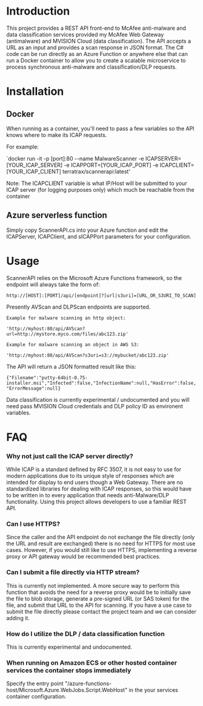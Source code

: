 # Introduction
This project provides a REST API front-end to McAfee anti-malware and data classification services provided my McAfee Web Gateway (antimalware) and MVISION Cloud (data classification). The API accepts a URL as an input and provides a scan response in JSON format.
The C# code can be run directly as an Azure Function or anywhere else that can run a Docker container to allow you to create a scalable microservice to process synchronous anti-malware and classification/DLP requests.

# Installation

## Docker
When running as a container, you'll need to pass a few variables so the API knows where to make its ICAP requests.

For example:

`docker run -it -p [port]:80 --name MalwareScanner -e ICAPSERVER=[YOUR_ICAP_SERVER] -e ICAPPORT=[YOUR_ICAP_PORT] -e ICAPCLIENT=[YOUR_ICAP_CLIENT] terratrax/scannerapi:latest'

Note: The ICAPCLIENT variable is what IP/Host will be submitted to your ICAP server (for logging purposes only) which much be reachable from the container

## Azure serverless function

Simply copy ScannerAPI.cs into your Azure function and edit the ICAPServer, ICAPClient, and sICAPPort parameters for your configuration.

# Usage

ScannerAPI relies on the Microsoft Azure Functions framework, so the endpoint will always take the form of:

`http://[HOST]:[PORT]/api/[endpoint]?[url|s3uri]=[URL_OR_S3URI_TO_SCAN]`

Presently AVScan and DLPScan endpoints are supported.

	Example for malware scanning an http object:

	'http://myhost:80/api/AVScan?url=http://mystore.myco.com/files/abc123.zip'

	Example for malware scanning an object in AWS S3:

	'http://myhost:80/api/AVScan?s3uri=s3://mybucket/abc123.zip'

The API will return a JSON formatted result like this:

`{"Filename":"putty-64bit-0.75-installer.msi","Infected":false,"InfectionName":null,"HasError":false,"ErrorMessage":null}`

Data classification is currently experimental / undocumented and you will need pass MVISION Cloud credentials and DLP policy ID as environent variables.

# FAQ
### Why not just call the ICAP server directly?
While ICAP is a standard defined by RFC 3507, it is not easy to use for modern applications due to its unique style of responses which are intended for display to end users though a Web Gateway. There are no standardized libraries for dealing with ICAP responses, so this would have to be written in to every application that needs anti-Malware/DLP functionality. Using this project allows developers to use a familiar REST API.

### Can I use HTTPS?
Since the caller and the API endpoint do not exchange the file directly (only the URL and result are exchanged) there is no need for HTTPS for most use cases.  However, if you would still like to use HTTPS, implementing a reverse proxy or API gateway would be recommended best practices.

### Can I submit a file directly via HTTP stream?
This is currently not implemented.  A more secure way to perform this function that avoids the need for a reverse proxy would be to initially save the file to blob storage, generate a pre-signed URL (or SAS token) for the file, and submit that URL to the API for scanning.  If you have a use case to submit the file directly please contact the project team and we can consider adding it.

### How do I utilize the DLP / data classification function
This is currently experimental and undocumented.

### When running on Amazon ECS or other hosted container services the container stops immediately
Specify the entry point "/azure-functions-host/Microsoft.Azure.WebJobs.Script.WebHost" in the your services container configuration.